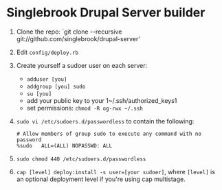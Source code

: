 # Singlebrook Drupal Server builder

1. Clone the repo: `git clone --recursive git://github.com/singlebrook/drupal-server'
2. Edit `config/deploy.rb`
3. Create yourself a sudoer user on each server:
    * `adduser [you]`
    * `addgroup [you] sudo`
    * `su [you]`
    * add your public key to your 1~/.ssh/authorized_keys1
    * set permissions: `chmod -R og-rwx ~/.ssh`
4. `sudo vi /etc/sudoers.d/passwordless` to contain the following:

    ```
    # Allow members of group sudo to execute any command with no password
    %sudo   ALL=(ALL) NOPASSWD: ALL
    ```

5. `sudo chmod 440 /etc/sudoers.d/passwordless`
6. `cap [level] deploy:install -s user=[your sudoer]`, where `[level]` is an optional deployment level if you're using cap multistage.